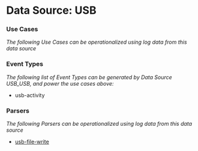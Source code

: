 Data Source: USB
================

### Use Cases

_The following Use Cases can be operationalized using log data from this data source_



### Event Types

_The following list of Event Types can be generated by Data Source USB_USB, and power the use cases above:_

- usb-activity


### Parsers

_The following Parsers can be operationalized using log data from this data source_

* [usb-file-write](parserContent_usb-file-write.md)
